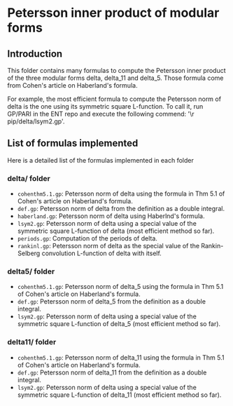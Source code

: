 # Petersson inner product of modular forms

## Introduction
This folder contains many formulas to compute the Petersson inner product of the three modular forms delta, delta_11 and delta_5. Those formula come from Cohen's article on Haberland's formula.

For example, the most efficient formula to compute the Petersson norm of delta is the one using its symmetric square L-function. To call it, run GP/PARI in the ENT repo and execute the following commend: '\r pip/delta/lsym2.gp'.

## List of formulas implemented
Here is a detailed list of the formulas implemented in each folder

### delta/ folder
- `cohenthm5.1.gp`: Petersson norm of delta using the formula in Thm 5.1 of Cohen's article on Haberland's formula.
- `def.gp`: Petersson norm of delta from the definition as a double integral.
- `haberland.gp`: Petersson norm of delta using Haberlnd's formula.
- `lsym2.gp`: Petersson norm of delta using a special value of the symmetric square L-function of delta (most efficient method so far).
- `periods.gp`: Computation of the periods of delta.
- `rankinl.gp`: Petersson norm of delta as the special value of the Rankin-Selberg convolution L-function of delta with itself.

### delta5/ folder
- `cohenthm5.1.gp`: Petersson norm of delta_5 using the formula in Thm 5.1 of Cohen's article on Haberland's formula.
- `def.gp`: Petersson norm of delta_5 from the definition as a double integral.
- `lsym2.gp`: Petersson norm of delta using a special value of the symmetric square L-function of delta_5 (most efficient method so far).

### delta11/ folder
- `cohenthm5.1.gp`: Petersson norm of delta_11 using the formula in Thm 5.1 of Cohen's article on Haberland's formula.
- `def.gp`: Petersson norm of delta_11 from the definition as a double integral.
- `lsym2.gp`: Petersson norm of delta using a special value of the symmetric square L-function of delta_11 (most efficient method so far).
